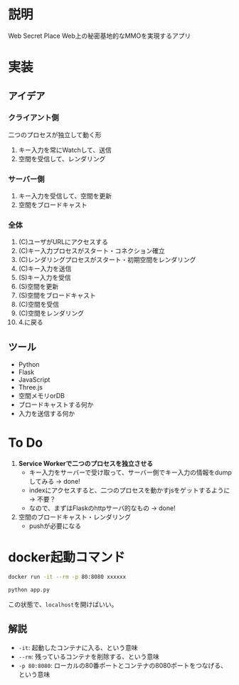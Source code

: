 # 説明
Web Secret Place
Web上の秘密基地的なMMOを実現するアプリ

# 実装

## アイデア

### クライアント側
二つのプロセスが独立して動く形
1. キー入力を常にWatchして、送信
2. 空間を受信して、レンダリング

### サーバー側
1. キー入力を受信して、空間を更新
2. 空間をブロードキャスト

### 全体
1. (C)ユーザがURLにアクセスする
2. (C)キー入力プロセスがスタート・コネクション確立
3. (C)レンダリングプロセスがスタート・初期空間をレンダリング
4. (C)キー入力を送信
5. (S)キー入力を受信
6. (S)空間を更新
7. (S)空間をブロードキャスト
8. (C)空間を受信
9. (C)空間をレンダリング
10. 4.に戻る

## ツール
- Python
- Flask
- JavaScript
- Three.js
- 空間メモリorDB
- ブロードキャストする何か
- 入力を送信する何か


# To Do
1. **Service Workerで二つのプロセスを独立させる**
    - キー入力をサーバーで受け取って、サーバー側でキー入力の情報をdumpしてみる -> done!
    - indexにアクセスすると、二つのプロセスを動かすjsをゲットするように -> 不要？
    - なので、まずはFlaskのhttpサーバ的なもの -> done!
2. 空間のブロードキャスト・レンダリング
    - pushが必要になる


# docker起動コマンド
```bash
docker run -it --rm -p 80:8080 xxxxxx

python app.py
```

この状態で、`localhost`を開けばいい。

## 解説
- `-it`: 起動したコンテナに入る、という意味
- `--rm`: 残っているコンテナを削除する、という意味
- `-p 80:8080`: ローカルの80番ポートとコンテナの8080ポートをつなげる、という意味
